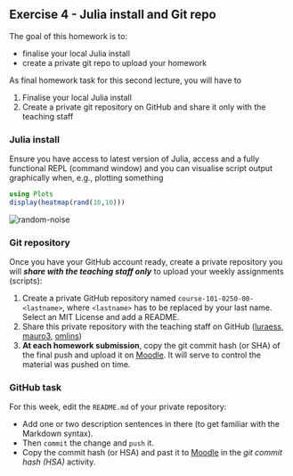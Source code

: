 <!--This file was generated, do not modify it.-->
## Exercise 4 - **Julia install and Git repo**

The goal of this homework is to:
- finalise your local Julia install
- create a private git repo to upload your homework

As final homework task for this second lecture, you will have to
1. Finalise your local Julia install
2. Create a private git repository on GitHub and share it only with the teaching staff

### Julia install
Ensure you have access to latest version of Julia, access and a fully functional REPL (command window) and you can visualise script output graphically when, e.g., plotting something

```julia
using Plots
display(heatmap(rand(10,10)))
```

![random-noise](../assets/literate_figures/random-noise.png)

### Git repository
Once you have your GitHub account ready, create a private repository you will _**share with the teaching staff only**_ to upload your weekly assignments (scripts):
1. Create a private GitHub repository named `course-101-0250-00-<lastname>`, where `<lastname>` has to be replaced by your last name. Select an MIT License and add a README.
2. Share this private repository with the teaching staff on GitHub ([luraess](https://github.com/luraess), [mauro3](https://github.com/mauro3), [omlins](https://github.com/omlins))
3. **At each homework submission**, copy the git commit hash (or SHA) of the final push and upload it on [Moodle](https://moodle-app2.let.ethz.ch/course/view.php?id=15755). It will serve to control the material was pushed on time.

### GitHub task
For this week, edit the `README.md` of your private repository:
- Add one or two description sentences in there (to get familiar with the Markdown syntax).
- Then `commit` the change and `push` it.
- Copy the commit hash (or HSA) and past it to [Moodle](https://moodle-app2.let.ethz.ch/course/view.php?id=15755) in the _git commit hash (HSA)_ activity.

